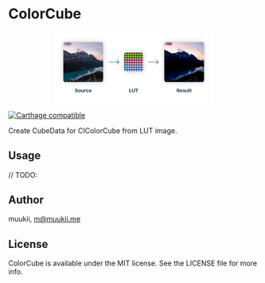 # ColorCube 

<p align="center">
  <img src="top@2x.png" width=320>
</p>

[![Carthage compatible](https://img.shields.io/badge/Carthage-compatible-4BC51D.svg?style=flat)](https://github.com/Carthage/Carthage)

Create CubeData for CIColorCube from LUT image.

## Usage

// TODO:

## Author

muukii, m@muukii.me

## License

ColorCube is available under the MIT license. See the LICENSE file for more info.

